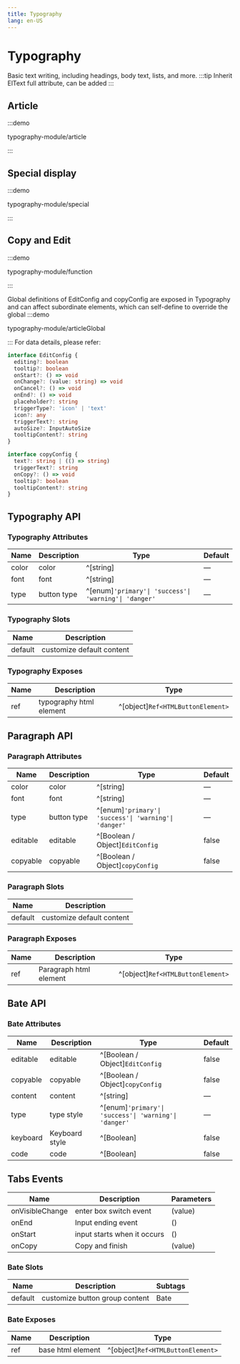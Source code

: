 ```yaml
---
title: Typography
lang: en-US
---
```


# Typography

Basic text writing, including headings, body text, lists, and more.
:::tip
Inherit ElText full attribute, can be added
:::

## Article

:::demo

typography-module/article

:::

## Special display

:::demo

typography-module/special

:::

## Copy and Edit

:::demo

typography-module/function

:::

Global definitions of EditConfig and copyConfig are exposed in Typography and can affect subordinate elements, which can self-define to override the global
:::demo

typography-module/articleGlobal

:::
For data details, please refer:

```ts
interface EditConfig {
  editing?: boolean
  tooltip?: boolean
  onStart?: () => void
  onChange?: (value: string) => void
  onCancel?: () => void
  onEnd?: () => void
  placeholder?: string
  triggerType?: 'icon' | 'text'
  icon?: any
  triggerText?: string
  autoSize?: InputAutoSize
  tooltipContent?: string
}
```

```ts
interface copyConfig {
  text?: string | (() => string)
  triggerText?: string
  onCopy?: () => void
  tooltip?: boolean
  tooltipContent?: string
}
```

## Typography API

### Typography Attributes

| Name  | Description | Type                                                  | Default |
| ----- | ----------- | ----------------------------------------------------- | ------- |
| color | color       | ^[string]                                             | —       |
| font  | font        | ^[string]                                             | —       |
| type  | button type | ^[enum]`'primary'\| 'success'\| 'warning'\| 'danger'` | —       |

### Typography Slots

| Name    | Description               |
| ------- | ------------------------- |
| default | customize default content |

### Typography Exposes

| Name | Description             | Type                              |
| ---- | ----------------------- | --------------------------------- |
| ref  | typography html element | ^[object]`Ref<HTMLButtonElement>` |

## Paragraph API

### Paragraph Attributes

| Name     | Description | Type                                                  | Default |
| -------- | ----------- | ----------------------------------------------------- | ------- |
| color    | color       | ^[string]                                             | —       |
| font     | font        | ^[string]                                             | —       |
| type     | button type | ^[enum]`'primary'\| 'success'\| 'warning'\| 'danger'` | —       |
| editable | editable    | ^[Boolean / Object]`EditConfig`                       | false   |
| copyable | copyable    | ^[Boolean / Object]`copyConfig`                       | false   |

### Paragraph Slots

| Name    | Description               |
| ------- | ------------------------- |
| default | customize default content |

### Paragraph Exposes

| Name | Description            | Type                              |
| ---- | ---------------------- | --------------------------------- |
| ref  | Paragraph html element | ^[object]`Ref<HTMLButtonElement>` |

## Bate API

### Bate Attributes

| Name     | Description    | Type                                                  | Default |
| -------- | -------------- | ----------------------------------------------------- | ------- |
| editable | editable       | ^[Boolean / Object]`EditConfig`                       | false   |
| copyable | copyable       | ^[Boolean / Object]`copyConfig`                       | false   |
| content  | content        | ^[string]                                             | —       |
| type     | type style     | ^[enum]`'primary'\| 'success'\| 'warning'\| 'danger'` | —       |
| keyboard | Keyboard style | ^[Boolean]                                            | false   |
| code     | code           | ^[Boolean]                                            | false   |

## Tabs Events

| Name            | Description                 | Parameters |
| --------------- | --------------------------- | ---------- |
| onVisibleChange | enter box switch event      | (value)    |
| onEnd           | Input ending event          | ()         |
| onStart         | input starts when it occurs | ()         |
| onCopy          | Copy and finish             | (value)    |

### Bate Slots

| Name    | Description                    | Subtags |
| ------- | ------------------------------ | ------- |
| default | customize button group content | Bate    |

### Bate Exposes

| Name | Description       | Type                              |
| ---- | ----------------- | --------------------------------- |
| ref  | base html element | ^[object]`Ref<HTMLButtonElement>` |

